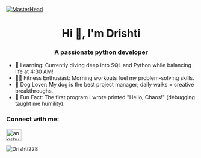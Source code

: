 [![MasterHead](https://user-images.githubusercontent.com/10498744/210012254-234538ff-d198-48aa-8964-37e6fd45d227.gif)](https://www.youtube.com/watch?v=dQw4w9WgXcQ)
<h1 align="center">Hi 👋, I'm Drishti</h1>

<h3 align="center">A passionate python developer </h3>

- 🌱 Learning: Currently diving deep into SQL and Python while balancing life at 4:30 AM!
- 🏋️‍♀️ Fitness Enthusiast: Morning workouts fuel my problem-solving skills.
- 🐾 Dog Lover: My dog is the best project manager; daily walks = creative breakthroughs.
- 🧠 Fun Fact: The first program I wrote printed "Hello, Chaos!" (debugging taught me humility).

<h3 align="left">Connect with me:</h3>
<p align="left">
<a href="https://www.linkedin.com/in/drishti-csml/" target="blank"><img align="center" src="https://raw.githubusercontent.com/rahuldkjain/github-profile-readme-generator/master/src/images/icons/Social/linked-in-alt.svg" alt="angshu-majumdar-4ab3361a6" height="30" width="40" /></a>
</p>


<p><img align="left" src="https://github-readme-stats.vercel.app/api/top-langs?username=Drishti228&show_icons=true&locale=en&layout=compact" alt="Drishti228" /></p>

